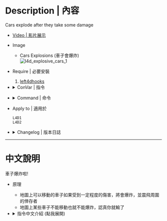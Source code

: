 # Description | 內容
Cars explode after they take some damage

* [Video | 影片展示](https://youtu.be/B_-pOplOML4)

* Image
	* Cars Explosions (車子會爆炸)
	<br/>![l4d_explosive_cars_1](image/l4d_explosive_cars_1.gif)

* Require | 必要安裝
	1. [left4dhooks](https://forums.alliedmods.net/showthread.php?t=321696)

* <details><summary>ConVar | 指令</summary>

	* cfg/sourcemod/l4d_explosive_cars.cfg
        ```php
		// Maximum health of the cars
		l4d_explosive_cars_health "5000"

		// Maximum radius of the explosion
		l4d_explosive_cars_radius "420"

		// (L4D2 only) Power of the explosion when the car explodes
		l4d_explosive_cars_power "300"

		// Damage made by the explosion
		l4d_explosive_cars_damage "10"

		// Should the car explosion cause a panic event? (1: Yes 0: No)
		l4d_explosive_cars_panic "1"

		// Chance that the cars explosion might call a horde (1 / CVAR) [1: Always]
		l4d_explosive_cars_panic_chance "5"

		// Should infected trigger the car explosion? (1: Yes 0: No)
		l4d_explosive_cars_infected "1"

		// How much damage do the tank deal to the cars? (0: Default, which is 999 from the engine)
		l4d_explosive_cars_tank "0"

		// Time to wait before removing the exploded car in case it blockes the way. (0: Don't remove)
		l4d_explosive_cars_removetime "60"

		// On which maps should the plugin disable itself? separate by commas (no spaces). (Example: c5m3_cemetery,c5m5_bridge)
		l4d_explosive_cars_unload_map "c5m3_cemetery,c5m5_bridge"

		// If 1, cars get damaged by another car's explosion
		l4d_explosive_cars_explosion_damage "1"

		// (L4D2) If 1, Display outline glow of car's health
		l4d_explosive_cars_health_outline "1"

		// (L4D2) Which method to send survivor flying by car.
		// 0=Flings a player to the ground, like they were hit by a Charger
		// 1=Stagger player
		l4d_explosive_cars_flying_method "0"
        ```
</details>

* <details><summary>Command | 命令</summary>

	None
</details>

* Apply to | 適用於
    ```
    L4D1
    L4D2
    ```

* <details><summary>Changelog | 版本日誌</summary>

	* v2.5 (2024-11-11)
		* Fixed not working in l4d1

	* v2.4 (2024-8-5)
		* Add outline glow of car's health
		* Delete invisible fire
		* Update Cvars

	* v2.3 (2023-6-7)
		* Change back ```L4D_ForcePanicEvent()```
		* Fixed non-car hittables would burn and explode
		
	* v2.2 (2023-5-28)
		* Use ```z_spawn mob auto``` instead of ```L4D_ForcePanicEvent()```
		
	* v2.1 (2023-2-14)
		* Support L4D1

	* v2.0
		* [AlliedModder post](https://forums.alliedmods.net/showpost.php?p=2751903&postcount=217)
		* Remake code
		* Replace left4downtown with left4dhooks
		* Remove car entity after it explodes
		* Fixed damage dealt to car
		* Safely create entity and safely remove entity
		* Safely explode cars between few secomds to prevent client from crash

    * v1.0.4
        * [Original Plugin by honorcode23](https://forums.alliedmods.net/showthread.php?p=1304463)
</details>

- - - -
# 中文說明
車子爆炸啦!

* 原理
	* 地圖上可以移動的車子如果受到一定程度的傷害，將會爆炸，並震飛周圍的倖存者
    * 地圖上某些車子不能移動也就不能爆炸，認真你就輸了

* <details><summary>指令中文介紹 (點我展開)</summary>

	* cfg/sourcemod/l4d_explosive_cars.cfg
        ```php
		// 車子的血量
		l4d_explosive_cars_health "5000"

		// 爆炸影響的範圍
		l4d_explosive_cars_radius "420"

		// (L4D2 only) 車子爆炸震開倖存者的力道 (倖存者飛得越遠)
		l4d_explosive_cars_power "300"

		// 爆炸所產生的傷害
		l4d_explosive_cars_damage "10"

		// 為1時，車子爆炸會導致屍潮
		l4d_explosive_cars_panic "1"

		// 車子爆炸導致屍潮的機率，機率 = 1/此數值 [1: 100%, 2: 50%, ...]
		l4d_explosive_cars_panic_chance "5"

		// 為1時，特感會抓傷車子引發爆炸
		l4d_explosive_cars_infected "1"

		// 設置Tank對車子造成的傷害值 (0: 遊戲預設, 一拳999傷害)
		l4d_explosive_cars_tank "0"

		// 車子爆炸60秒後自動移除. (0: 不移除)
		l4d_explosive_cars_removetime "60"

		// 在這些地圖上關閉此插件, 逗號區隔 (無空白). (範例: c5m3_cemetery,c5m5_bridge)
		l4d_explosive_cars_unload_map "c5m3_cemetery,c5m5_bridge"

		// 為1時，車子爆炸後也會對周圍的車子產生連鎖爆炸效應
		l4d_explosive_cars_explosion_damage "1"

		// (L4D2)  為1時，車子光圈顯示血量狀態 (黃->紅)
		l4d_explosive_cars_health_outline "1"

		// (L4D2) 選擇倖存者被車子爆炸炸飛的方式
		// 0=撞飛倖存者, 就像被Charger撞到
		// 1=震退倖存者
		l4d_explosive_cars_flying_method "0"
        ```
</details>

